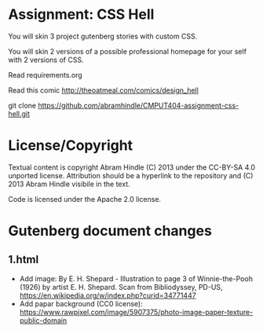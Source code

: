 Assignment: CSS Hell
====================

You will skin 3 project gutenberg stories with custom CSS.

You will skin 2 versions of a possible professional homepage for your
self with 2 versions of CSS.

Read requirements.org

Read this comic http://theoatmeal.com/comics/design_hell

git clone https://github.com/abramhindle/CMPUT404-assignment-css-hell.git

License/Copyright
=================

Textual content is copyright Abram Hindle (C) 2013 under the CC-BY-SA
4.0 unported license. Attribution should be a hyperlink to the
repository and (C) 2013 Abram Hindle visibile in the text.

Code is licensed under the Apache 2.0 license.

Gutenberg document changes
==========================

1.html
------

- Add image: By E. H. Shepard - Illustration to page 3 of Winnie-the-Pooh (1926) by artist E. H. Shepard. Scan from Bibliodyssey, PD-US, https://en.wikipedia.org/w/index.php?curid=34771447
- Add papar background (CC0 license): https://www.rawpixel.com/image/5907375/photo-image-paper-texture-public-domain
